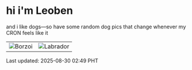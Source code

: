 # hi i'm Leoben

and i like dogs—so have some random dog pics that change whenever my CRON feels like it

|  |  |
|--------|----------|
| ![Borzoi](https://random-dog-vercel.vercel.app/api/random-borzoi?v=1756493395) | ![Labrador](https://random-dog-vercel.vercel.app/api/random-labrador?v=1756493395) |

Last updated: 2025-08-30 02:49 PHT
